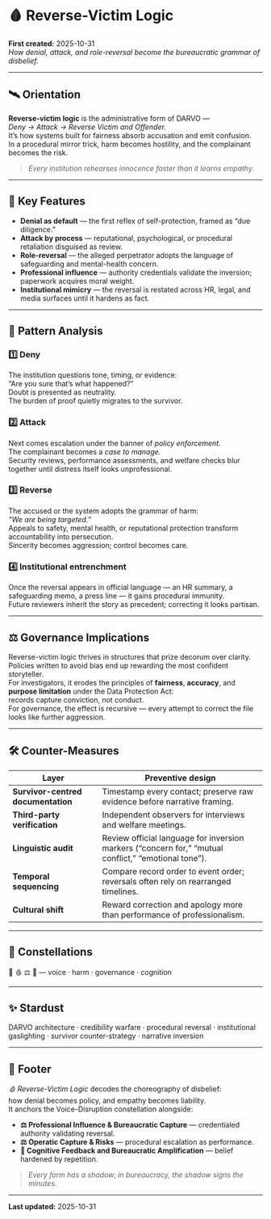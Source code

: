 # 🩸 Reverse-Victim Logic  
**First created:** 2025-10-31  
*How denial, attack, and role-reversal become the bureaucratic grammar of disbelief.*

---

## 🛰️ Orientation  

**Reverse-victim logic** is the administrative form of DARVO —  
*Deny → Attack → Reverse Victim and Offender.*  
It’s how systems built for fairness absorb accusation and emit confusion.  
In a procedural mirror trick, harm becomes hostility, and the complainant becomes the risk.

> *Every institution rehearses innocence faster than it learns empathy.*

---

## 🧩 Key Features  

- **Denial as default** — the first reflex of self-protection, framed as “due diligence.”  
- **Attack by process** — reputational, psychological, or procedural retaliation disguised as review.  
- **Role-reversal** — the alleged perpetrator adopts the language of safeguarding and mental-health concern.  
- **Professional influence** — authority credentials validate the inversion; paperwork acquires moral weight.  
- **Institutional mimicry** — the reversal is restated across HR, legal, and media surfaces until it hardens as fact.

---

## 🧠 Pattern Analysis  

### 1️⃣ Deny  
The institution questions tone, timing, or evidence:  
“Are you sure that’s what happened?”  
Doubt is presented as neutrality.  
The burden of proof quietly migrates to the survivor.

### 2️⃣ Attack  
Next comes escalation under the banner of *policy enforcement.*  
The complainant becomes a *case to manage.*  
Security reviews, performance assessments, and welfare checks blur together until distress itself looks unprofessional.

### 3️⃣ Reverse  
The accused or the system adopts the grammar of harm:  
*“We are being targeted.”*  
Appeals to safety, mental health, or reputational protection transform accountability into persecution.  
Sincerity becomes aggression; control becomes care.

### 4️⃣ Institutional entrenchment  
Once the reversal appears in official language — an HR summary, a safeguarding memo, a press line — it gains procedural immunity.  
Future reviewers inherit the story as precedent; correcting it looks partisan.

---

## ⚖️ Governance Implications  

Reverse-victim logic thrives in structures that prize decorum over clarity.  
Policies written to avoid bias end up rewarding the most confident storyteller.  
For investigators, it erodes the principles of **fairness**, **accuracy**, and **purpose limitation** under the Data Protection Act:  
records capture conviction, not conduct.  
For governance, the effect is recursive — every attempt to correct the file looks like further aggression.

---

## 🛠 Counter-Measures  

| **Layer** | **Preventive design** |
|------------|----------------------|
| **Survivor-centred documentation** | Timestamp every contact; preserve raw evidence before narrative framing. |
| **Third-party verification** | Independent observers for interviews and welfare meetings. |
| **Linguistic audit** | Review official language for inversion markers (“concern for,” “mutual conflict,” “emotional tone”). |
| **Temporal sequencing** | Compare record order to event order; reversals often rely on rearranged timelines. |
| **Cultural shift** | Reward correction and apology more than performance of professionalism. |

---

## 🌌 Constellations  

👅 🩸 ⚖️ 🧠 — voice · harm · governance · cognition  

---

## ✨ Stardust  

DARVO architecture · credibility warfare · procedural reversal · institutional gaslighting · survivor counter-strategy · narrative inversion  

---

## 🏮 Footer  

*🩸 Reverse-Victim Logic* decodes the choreography of disbelief:  
how denial becomes policy, and empathy becomes liability.  
It anchors the Voice-Disruption constellation alongside:  

- **⚖️ Professional Influence & Bureaucratic Capture** — credentialed authority validating reversal.  
- **⚖️ Operatic Capture & Risks** — procedural escalation as performance.  
- **🧠 Cognitive Feedback and Bureaucratic Amplification** — belief hardened by repetition.  

> *Every form has a shadow; in bureaucracy, the shadow signs the minutes.*

---

**Last updated:** 2025-10-31  
